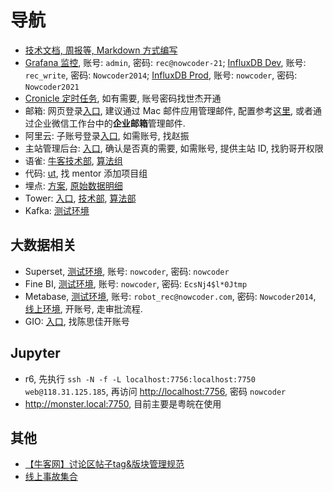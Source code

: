 # 导航

- [技术文档, 周报等, Markdown 方式编写](http://172.16.33.235:6080/essay/chap01-navigation.html)
- [Grafana 监控](http://172.16.33.235:4949), 账号: `admin`, 密码: `rec@nowcoder-21`; [InfluxDB Dev](http://172.20.3.108:8086), 账号: `rec_write`, 密码: `Nowcoder2014`; [InfluxDB Prod](http://172.16.33.235:3478), 账号: `nowcoder`, 密码: `Nowcoder2021`
- [Cronicle 定时任务](http://172.16.32.92:3012), 如有需要, 账号密码找世杰开通
- 邮箱: 网页登录[入口](https://exmail.qq.com/login), 建议通过 Mac 邮件应用管理邮件, 配置参考[这里](https://work.weixin.qq.com/help?person_id=0&doc_id=370&helpType=exmail), 或者通过企业微信工作台中的**企业邮箱**管理邮件.
- 阿里云: 子账号登录[入口](https://signin.aliyun.com/login.htm#/main), 如需账号, 找赵振
- 主站管理后台: [入口](https://www.nowcoder.com/admin), 确认是否真的需要, 如需账号, 提供主站 ID, 找豹哥开权限
- 语雀: [牛客技术部](https://nowcoder.yuque.com/zsasxs), [算法组](https://nowcoder.yuque.com/zsasxs/yp2bge)
- 代码: [ut](https://codeup.aliyun.com), 找 mentor 添加项目组
- 埋点: [方案](https://shimo.im/sheets/1yLpyXg1zjMqtGuB/jZZDe), [原始数据明细](https://shimo.im/docs/LRWxV079gS0AMuKA/read)
- Tower: [入口](https://tower.im/), [技术部](https://tower.im/projects/c536b4371e1c43b6a6847ac2c0a636db/list/todos/), [算法部](https://tower.im/projects/a3f913837854837537f2ce86cafdbacb/list/todos/)
- Kafka: [测试环境](http://47.96.79.145:9000/clusters/hr-test/topics/hawkeye-task)

## 大数据相关

- Superset, [测试环境](http://172.16.33.235), 账号: `nowcoder`, 密码: `nowcoder`
- Fine BI, [测试环境](http://121.199.24.48:37799/webroot/decision), 账号: `nowcoder`, 密码: `EcsNj4$l*0Jtmp`
- Metabase, [测试环境](http://121.199.24.48:3000), 账号: `robot_rec@nowcoder.com`, 密码: `Nowcoder2014`, [线上环境](https://data.nowcoder.com), 开账号, 走审批流程.
- GIO: [入口](https://www.growingio.com/platform), 找陈思佳开账号

## Jupyter

- r6, 先执行 `ssh -N -f -L localhost:7756:localhost:7750 web@118.31.125.185`, 再访问 <http://localhost:7756>, 密码 `nowcoder`
- <http://monster.local:7750>, 目前主要是粤皖在使用

## 其他

- [【牛客网】讨论区帖子tag&版块管理规范](https://docs.qq.com/doc/DTUFrV3NXT0pKeGVo)
- [线上事故集合](https://nowcoder.yuque.com/zsasxs/ct4t3t)
